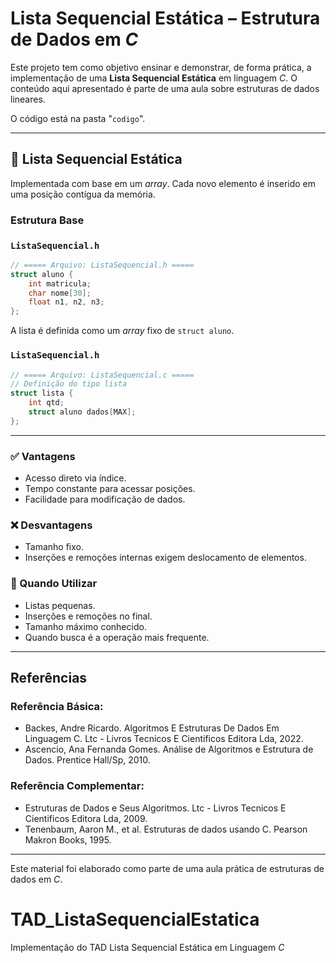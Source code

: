 # Lista Sequencial Estática – Estrutura de Dados em _C_

Este projeto tem como objetivo ensinar e demonstrar, de forma prática, a implementação de uma **Lista Sequencial Estática** em linguagem _C_. O conteúdo aqui apresentado é parte de uma aula sobre estruturas de dados lineares.

O código está na pasta "`codigo`".

---

## 🧱 Lista Sequencial Estática

Implementada com base em um _array_. Cada novo elemento é inserido em uma posição contígua da memória.

### Estrutura Base

### `ListaSequencial.h`
```c
// ===== Arquivo: ListaSequencial.h =====
struct aluno {
    int matricula;
    char nome[30];
    float n1, n2, n3;
};
```

A lista é definida como um _array_ fixo de `struct aluno`.

### `ListaSequencial.h`
```c
// ===== Arquivo: ListaSequencial.c =====
// Definição do tipo lista
struct lista {
    int qtd;
    struct aluno dados[MAX];
};
```

---

### ✅ Vantagens

- Acesso direto via índice.
- Tempo constante para acessar posições.
- Facilidade para modificação de dados.

### ❌ Desvantagens

- Tamanho fixo.
- Inserções e remoções internas exigem deslocamento de elementos.

### 📌 Quando Utilizar

- Listas pequenas.
- Inserções e remoções no final.
- Tamanho máximo conhecido.
- Quando busca é a operação mais frequente.

---

## Referências
### Referência Básica:
- Backes, Andre Ricardo. Algoritmos E Estruturas De Dados Em Linguagem C. Ltc - Livros Tecnicos E Cientificos Editora Lda, 2022.
- Ascencio, Ana Fernanda Gomes. Análise de Algoritmos e Estrutura de Dados. Prentice Hall/Sp, 2010.
### Referência Complementar:
- Estruturas de Dados e Seus Algoritmos. Ltc - Livros Tecnicos E Cientificos Editora Lda, 2009.
- Tenenbaum, Aaron M., et al. Estruturas de dados usando C. Pearson Makron Books, 1995.

---

Este material foi elaborado como parte de uma aula prática de estruturas de dados em _C_.

# TAD_ListaSequencialEstatica
Implementação do TAD Lista Sequencial Estática em Linguagem _C_
